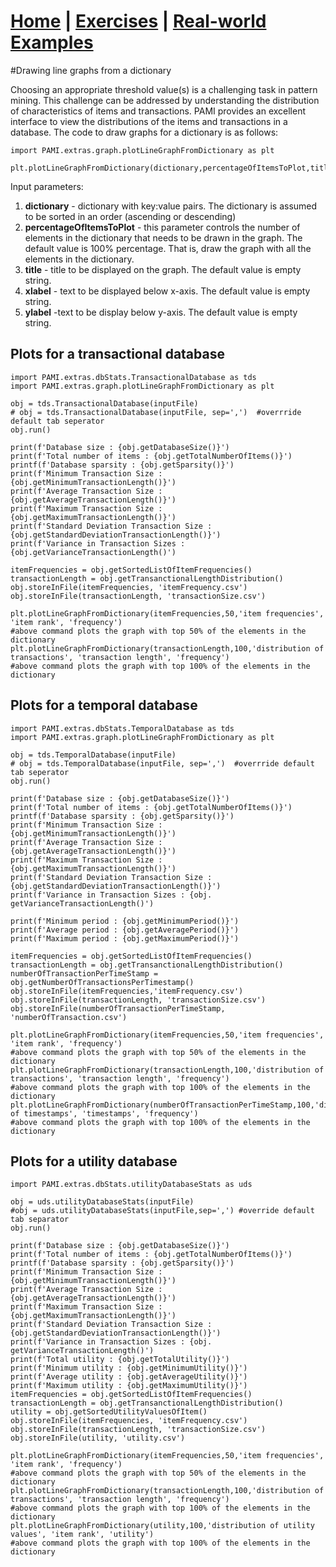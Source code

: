 # **[Home](index.html) | [Exercises](exercises.html) | [Real-world Examples](examples.html)**  

#Drawing line graphs from a dictionary

Choosing an appropriate threshold value(s) is a challenging task in pattern mining. This challenge can be addressed by understanding
the distribution of characteristics of items and transactions. PAMI provides an excellent interface to view the distributions
of the items and transactions in a database. The code to draw graphs for a dictionary is as follows:


    import PAMI.extras.graph.plotLineGraphFromDictionary as plt
        
    plt.plotLineGraphFromDictionary(dictionary,percentageOfItemsToPlot,title,xLabel,yLabel) 


Input parameters:

1. **dictionary** - dictionary with key:value pairs. The dictionary is assumed to be sorted in an order (ascending or descending)
2. **percentageOfItemsToPlot** - this parameter controls the number of elements in the dictionary that needs to be drawn in the graph. The default value is 100% percentage. That is, draw the graph with all the elements in the dictionary.
3. **title** - title to be displayed on the graph. The default value is empty string.
4. **xlabel** - text to be displayed below x-axis. The default value is empty string.
5. **ylabel** -text to be display below y-axis. The default value is empty string.

## Plots for a transactional database

    import PAMI.extras.dbStats.TransactionalDatabase as tds
    import PAMI.extras.graph.plotLineGraphFromDictionary as plt
            
    obj = tds.TransactionalDatabase(inputFile)
    # obj = tds.TransactionalDatabase(inputFile, sep=',')  #overrride default tab seperator
    obj.run()
          
    print(f'Database size : {obj.getDatabaseSize()}')
    print(f'Total number of items : {obj.getTotalNumberOfItems()}')
    printf(f'Database sparsity : {obj.getSparsity()}')
    print(f'Minimum Transaction Size : {obj.getMinimumTransactionLength()}')
    print(f'Average Transaction Size : {obj.getAverageTransactionLength()}')
    print(f'Maximum Transaction Size : {obj.getMaximumTransactionLength()}')
    print(f'Standard Deviation Transaction Size : {obj.getStandardDeviationTransactionLength()}')
    print(f'Variance in Transaction Sizes : {obj.getVarianceTransactionLength()')
    
    itemFrequencies = obj.getSortedListOfItemFrequencies()
    transactionLength = obj.getTransanctionalLengthDistribution()
    obj.storeInFile(itemFrequencies, 'itemFrequency.csv')
    obj.storeInFile(transactionLength, 'transactionSize.csv') 

    plt.plotLineGraphFromDictionary(itemFrequencies,50,'item frequencies', 'item rank', 'frequency') 
    #above command plots the graph with top 50% of the elements in the dictionary
    plt.plotLineGraphFromDictionary(transactionLength,100,'distribution of transactions', 'transaction length', 'frequency') 
    #above command plots the graph with top 100% of the elements in the dictionary

## Plots for a temporal database

    import PAMI.extras.dbStats.TemporalDatabase as tds
    import PAMI.extras.graph.plotLineGraphFromDictionary as plt
          
    obj = tds.TemporalDatabase(inputFile)
    # obj = tds.TemporalDatabase(inputFile, sep=',')  #overrride default tab seperator
    obj.run()
    
    print(f'Database size : {obj.getDatabaseSize()}')
    print(f'Total number of items : {obj.getTotalNumberOfItems()}')
    printf(f'Database sparsity : {obj.getSparsity()}')
    print(f'Minimum Transaction Size : {obj.getMinimumTransactionLength()}')
    print(f'Average Transaction Size : {obj.getAverageTransactionLength()}')
    print(f'Maximum Transaction Size : {obj.getMaximumTransactionLength()}')
    print(f'Standard Deviation Transaction Size : {obj.getStandardDeviationTransactionLength()}')
    print(f'Variance in Transaction Sizes : {obj. getVarianceTransactionLength()')           
    
    print(f'Minimum period : {obj.getMinimumPeriod()}')
    print(f'Average period : {obj.getAveragePeriod()}')
    print(f'Maximum period : {obj.getMaximumPeriod()}')
    
    itemFrequencies = obj.getSortedListOfItemFrequencies()
    transactionLength = obj.getTransanctionalLengthDistribution()
    numberOfTransactionPerTimeStamp = obj.getNumberOfTransactionsPerTimestamp()
    obj.storeInFile(itemFrequencies,'itemFrequency.csv')
    obj.storeInFile(transactionLength, 'transactionSize.csv')
    obj.storeInFile(numberOfTransactionPerTimeStamp, 'numberOfTransaction.csv')

    plt.plotLineGraphFromDictionary(itemFrequencies,50,'item frequencies', 'item rank', 'frequency') 
    #above command plots the graph with top 50% of the elements in the dictionary
    plt.plotLineGraphFromDictionary(transactionLength,100,'distribution of transactions', 'transaction length', 'frequency') 
    #above command plots the graph with top 100% of the elements in the dictionary
    plt.plotLineGraphFromDictionary(numberOfTransactionPerTimeStamp,100,'distribution of timestamps', 'timestamps', 'frequency') 
    #above command plots the graph with top 100% of the elements in the dictionary         

## Plots for a utility database

    import PAMI.extras.dbStats.utilityDatabaseStats as uds
            
    obj = uds.utilityDatabaseStats(inputFile)
    #obj = uds.utilityDatabaseStats(inputFile,sep=',') #override default tab separator
    obj.run()
    
    print(f'Database size : {obj.getDatabaseSize()}')
    print(f'Total number of items : {obj.getTotalNumberOfItems()}')
    printf(f'Database sparsity : {obj.getSparsity()}')
    print(f'Minimum Transaction Size : {obj.getMinimumTransactionLength()}')
    print(f'Average Transaction Size : {obj.getAverageTransactionLength()}')
    print(f'Maximum Transaction Size : {obj.getMaximumTransactionLength()}')
    print(f'Standard Deviation Transaction Size : {obj.getStandardDeviationTransactionLength()}')
    print(f'Variance in Transaction Sizes : {obj. getVarianceTransactionLength()')
    print(f'Total utility : {obj.getTotalUtility()}')
    print(f'Minimum utility : {obj.getMinimumUtility()}')
    print(f'Average utility : {obj.getAverageUtility()}')
    print(f'Maximum utility : {obj.getMaximumUtility()}')
    itemFrequencies = obj.getSortedListOfItemFrequencies()
    transactionLength = obj.getTransanctionalLengthDistribution()
    utility = obj.getSortedUtilityValuesOfItem()
    obj.storeInFile(itemFrequencies, 'itemFrequency.csv')
    obj.storeInFile(transactionLength, 'transactionSize.csv')
    obj.storeInFile(utility, 'utility.csv')

    plt.plotLineGraphFromDictionary(itemFrequencies,50,'item frequencies', 'item rank', 'frequency') 
    #above command plots the graph with top 50% of the elements in the dictionary
    plt.plotLineGraphFromDictionary(transactionLength,100,'distribution of transactions', 'transaction length', 'frequency') 
    #above command plots the graph with top 100% of the elements in the dictionary
    plt.plotLineGraphFromDictionary(utility,100,'distribution of utility values', 'item rank', 'utility') 
    #above command plots the graph with top 100% of the elements in the dictionary 